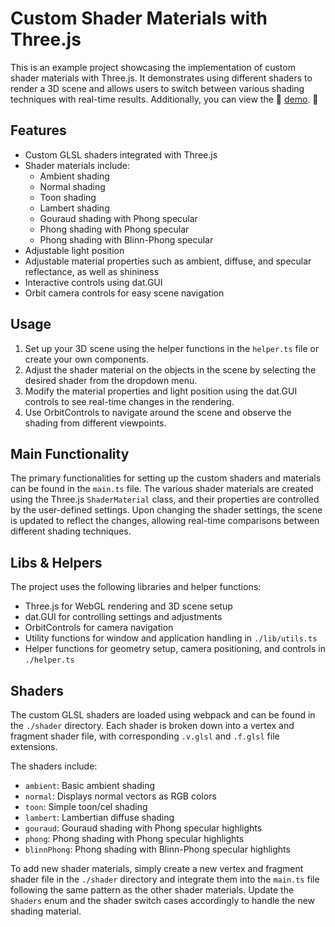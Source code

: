 # Custom Shader Materials with Three.js

This is an example project showcasing the implementation of custom shader materials with Three.js. It demonstrates using different shaders to render a 3D scene and allows users to switch between various shading techniques with real-time results. Additionally, you can view the 🌟 [demo](https://kilinmao.github.io/shader). 🌟 

## Features

* Custom GLSL shaders integrated with Three.js
* Shader materials include:
  * Ambient shading
  * Normal shading
  * Toon shading
  * Lambert shading
  * Gouraud shading with Phong specular
  * Phong shading with Phong specular
  * Phong shading with Blinn-Phong specular
* Adjustable light position
* Adjustable material properties such as ambient, diffuse, and specular reflectance, as well as shininess
* Interactive controls using dat.GUI
* Orbit camera controls for easy scene navigation

## Usage

1. Set up your 3D scene using the helper functions in the `helper.ts` file or create your own components.
2. Adjust the shader material on the objects in the scene by selecting the desired shader from the dropdown menu.
3. Modify the material properties and light position using the dat.GUI controls to see real-time changes in the rendering.
4. Use OrbitControls to navigate around the scene and observe the shading from different viewpoints.

## Main Functionality

The primary functionalities for setting up the custom shaders and materials can be found in the `main.ts` file. The various shader materials are created using the Three.js `ShaderMaterial` class, and their properties are controlled by the user-defined settings. Upon changing the shader settings, the scene is updated to reflect the changes, allowing real-time comparisons between different shading techniques.

## Libs & Helpers

The project uses the following libraries and helper functions:

* Three.js for WebGL rendering and 3D scene setup
* dat.GUI for controlling settings and adjustments
* OrbitControls for camera navigation
* Utility functions for window and application handling in `./lib/utils.ts`
* Helper functions for geometry setup, camera positioning, and controls in `./helper.ts`

## Shaders

The custom GLSL shaders are loaded using webpack and can be found in the `./shader` directory. Each shader is broken down into a vertex and fragment shader file, with corresponding `.v.glsl` and `.f.glsl` file extensions.

The shaders include:

* `ambient`: Basic ambient shading
* `normal`: Displays normal vectors as RGB colors
* `toon`: Simple toon/cel shading
* `lambert`: Lambertian diffuse shading
* `gouraud`: Gouraud shading with Phong specular highlights
* `phong`: Phong shading with Phong specular highlights
* `blinnPhong`: Phong shading with Blinn-Phong specular highlights

To add new shader materials, simply create a new vertex and fragment shader file in the `./shader` directory and integrate them into the `main.ts` file following the same pattern as the other shader materials. Update the `Shaders` enum and the shader switch cases accordingly to handle the new shading material.